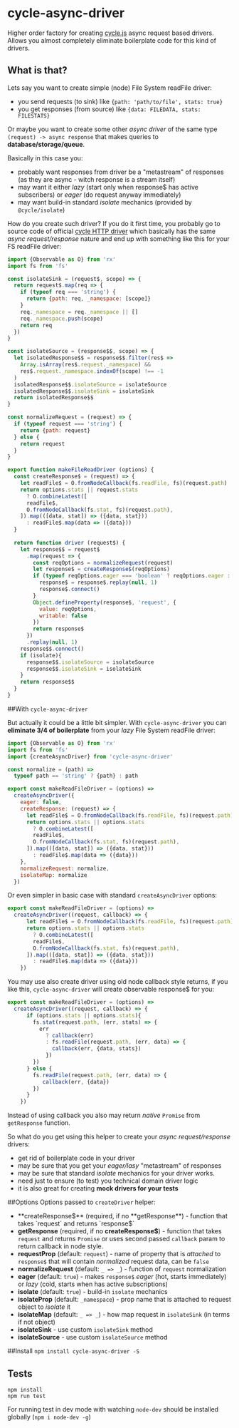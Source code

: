 # cycle-async-driver
Higher order factory for creating [cycle.js](http://cycle.js.org) async request based drivers.
Allows you almost completely eliminate boilerplate code for this kind of drivers.

## What is that?
Lets say you want to create simple (node) File System readFile driver: 
* you send requests (to sink) like `{path: 'path/to/file', stats: true}` 
* you get responses (from source) like `{data: FILEDATA, stats: FILESTATS}`

Or maybe you want to create some other *async driver* of the same type `(request) -> async response` 
that makes queries to **database/storage/queue**. 

Basically in this case you:
* probably want responses from driver be a "metastream" of responses (as they are async - witch response is a stream itself)
* may want it either *lazy* (start only when response$ has active subscribers) or *eager* (do request anyway immediately)
* may want build-in standard *isolate* mechanics (provided by `@cycle/isolate`)

How do you create such driver? If you do it first time, you probably go to source code of official 
[cycle HTTP driver](https://github.com/cyclejs/http/blob/master/src/http-driver.js) 
which basically has the same *async request/response* nature and end up with something like this for your 
FS readFile driver:

```js
import {Observable as O} from 'rx'
import fs from 'fs'

const isolateSink = (request$, scope) => {
  return request$.map(req => {
    if (typeof req === 'string') {
      return {path: req, _namespace: [scope]}
    }
    req._namespace = req._namespace || []
    req._namespace.push(scope)
    return req
  })
}

const isolateSource = (response$$, scope) => {
  let isolatedResponse$$ = response$$.filter(res$ =>
    Array.isArray(res$.request._namespace) &&
    res$.request._namespace.indexOf(scope) !== -1
  )
  isolatedResponse$$.isolateSource = isolateSource
  isolatedResponse$$.isolateSink = isolateSink
  return isolatedResponse$$
}

const normalizeRequest = (request) => {
  if (typeof request === 'string') {
    return {path: request}
  } else {
    return request
  } 
} 

export function makeFileReadDriver (options) {
  const createResponse$ = (request) => {
    let readFile$ = O.fromNodeCallback(fs.readFile, fs)(request.path)
    return options.stats || request.stats
      ? O.combineLatest([
      readFile$,
      O.fromNodeCallback(fs.stat, fs)(request.path),
    ]).map(([data, stat]) => ({data, stat}))
      : readFile$.map(data => ({data}))
  }
  
  return function driver (request$) {
    let response$$ = request$
      .map(request => {
        const reqOptions = normalizeRequest(request)
        let response$ = createResponse$(reqOptions)
        if (typeof reqOptions.eager === 'boolean' ? reqOptions.eager : eager) {
          response$ = response$.replay(null, 1)
          response$.connect()
        }
        Object.defineProperty(response$, 'request', {
          value: reqOptions,
          writable: false
        })
        return response$
      })
      .replay(null, 1)
    response$$.connect()
    if (isolate){
      response$$.isolateSource = isolateSource
      response$$.isolateSink = isolateSink
    }
    return response$$
  }
}
```

##With `cycle-async-driver`

But actually it could be a little bit simpler. With `cycle-async-driver` 
you can **eliminate 3/4 of boilerplate** from your *lazy* File System readFile driver:

```js
import {Observable as O} from 'rx'
import fs from 'fs'
import {createAsyncDriver} from 'cycle-async-driver'

const normalize = (path) => 
  typeof path == 'string' ? {path} : path                        

export const makeReadFileDriver = (options) =>
  createAsyncDriver({
    eager: false,
    createResponse: (request) => {
      let readFile$ = O.fromNodeCallback(fs.readFile, fs)(request.path)
      return options.stats || options.stats
        ? O.combineLatest([
        readFile$,
        O.fromNodeCallback(fs.stat, fs)(request.path),
      ]).map(([data, stat]) => ({data, stat}))
        : readFile$.map(data => ({data}))
    },
    normalizeRequest: normalize,
    isolateMap: normalize
  })
```

Or even simpler in basic case with standard `createAsyncDriver` options:
```js
export const makeReadFileDriver = (options) => 
  createAsyncDriver((request, callback) => {
      let readFile$ = O.fromNodeCallback(fs.readFile, fs)(request.path)
      return options.stats || options.stats
        ? O.combineLatest([
        readFile$,
        O.fromNodeCallback(fs.stat, fs)(request.path),
      ]).map(([data, stat]) => ({data, stat}))
        : readFile$.map(data => ({data}))
    })  
```

You may use also create driver using old node callback style returns, if you like this, 
`cycle-async-driver` will create observable response$ for you:
```js
export const makeReadFileDriver = (options) => 
  createAsyncDriver((request, callback) => {
      if (options.stats || options.stats){
        fs.stat(request.path, (err, stats) => {
          err 
            ? callback(err)
            : fs.readFile(request.path, (err, data) => {
              callback(err, {data, stats})
            })
        })
      } else {
        fs.readFile(request.path, (err, data) => {
           callback(err, {data})
        })
      }  
    })  
```
Instead of using callback you also may return *native* `Promise` from `getResponse` function.

So what do you get using this helper to create your *async request/response* drivers:

* get rid of boilerplate code in your driver
* may be sure that you get your *eager/lasy* "metastream" of responses
* may be sure that standard *isolate* mechanics for your driver works.
* need just to ensure (to test) you technical domain driver logic
* it is also great for creating **mock drivers for your tests**

##Options 
Options passed to `createDriver` helper:
* **createResponse$** (required, if no **getResponse**) - function that takes `request` and returns `response$`
* **getResponse** (required, if no **createResponse$**) - function that takes `request` and returns `Promise` or uses second passed `callback` param to return callback in node style.
* **requestProp** (default: `request`) - name of property that is *attached* to `response$` that will contain *normalized* request data, can be `false`
* **normalizeRequest** (default: `_ => _`) - function of `request` normalization
* **eager** (default: `true`) - makes `response$` *eager* (hot, starts immediately) or *lazy* (cold, starts when has active subscriptions) 
* **isolate** (default: `true`) - build-in `isolate` mechanics
* **isolateProp** (default: `_namespace`) - prop name that is attached to request object to *isolate* it
* **isolateMap** (default: `_ => _`) - how map request in `isolateSink` (in terms if not object)
* **isolateSink** - use custom `isolateSink` method
* **isolateSource** - use custom `isolateSource` method

##Install 
`npm install cycle-async-driver -S`

## Tests
```
npm install
npm run test
```
For running test in dev mode with watching `node-dev` should be installed globally (`npm i node-dev -g`) 
